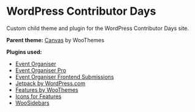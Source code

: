 # WordPress Contributor Days

Custom child theme and plugin for the WordPress Contributor Days site.

**Parent theme:** [Canvas](http://www.woothemes.com/products/canvas) by WooThemes

**Plugins used:**
* [Event Organiser](https://wordpress.org/plugins/event-organiser/)
* [Event Organiser Pro](http://wp-event-organiser.com/extensions/event-organiser-pro/)
* [Event Organiser Frontend Submissions](http://wp-event-organiser.com/extensions/event-organiser-frontend-submissions/)
* [Jetpack by WordPress.com](https://wordpress.org/plugins/jetpack/)
* [Features by WooThemes](https://wordpress.org/plugins/features-by-woothemes/)
* [Icons for Features](https://wordpress.org/plugins/icons-for-features/)
* [WooSidebars](https://wordpress.org/plugins/woosidebars/)
